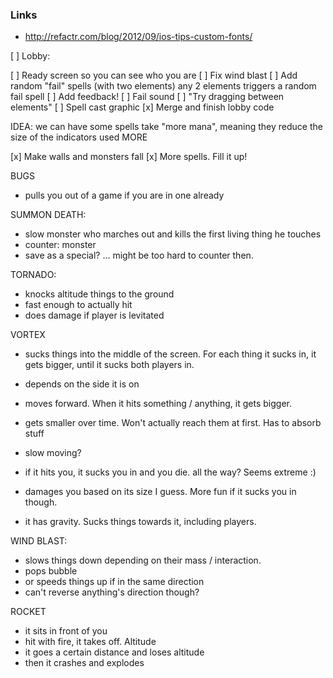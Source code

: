 ### Links

* http://refactr.com/blog/2012/09/ios-tips-custom-fonts/

[ ] Lobby:


[ ] Ready screen so you can see who you are
[ ] Fix wind blast
[ ] Add random "fail" spells (with two elements) any 2 elements triggers a random fail spell
[ ] Add feedback! 
  [ ] Fail sound
  [ ] "Try dragging between elements"
  [ ] Spell cast graphic
[x] Merge and finish lobby code


IDEA: we can have some spells take "more mana", meaning they reduce the size of the indicators used MORE


[x] Make walls and monsters fall
[x] More spells. Fill it up!

BUGS
- pulls you out of a game if you are in one already



SUMMON DEATH: 
  - slow monster who marches out and kills the first living thing he touches
  - counter: monster
  - save as a special? ... might be too hard to counter then. 

TORNADO: 
  - knocks altitude things to the ground
  - fast enough to actually hit
  - does damage if player is levitated

VORTEX
  - sucks things into the middle of the screen. For each thing it sucks in, it gets bigger, until it sucks both players in.
  - depends on the side it is on
  - moves forward. When it hits something / anything, it gets bigger. 
  - gets smaller over time. Won't actually reach them at first. Has to absorb stuff
  - slow moving?

  - if it hits you, it sucks you in and you die. all the way? Seems extreme :) 
  - damages you based on its size I guess. More fun if it sucks you in though. 
  - it has gravity. Sucks things towards it, including players. 

WIND BLAST:
  - slows things down depending on their mass / interaction.
  - pops bubble
  - or speeds things up if in the same direction
  - can't reverse anything's direction though?

ROCKET
  - it sits in front of you
  - hit with fire, it takes off. Altitude
  - it goes a certain distance and loses altitude
  - then it crashes and explodes
